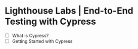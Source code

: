 # Lighthouse Labs | End-to-End Testing with Cypress

* [ ] What is Cypress?
* [ ] Getting Started with Cypress
